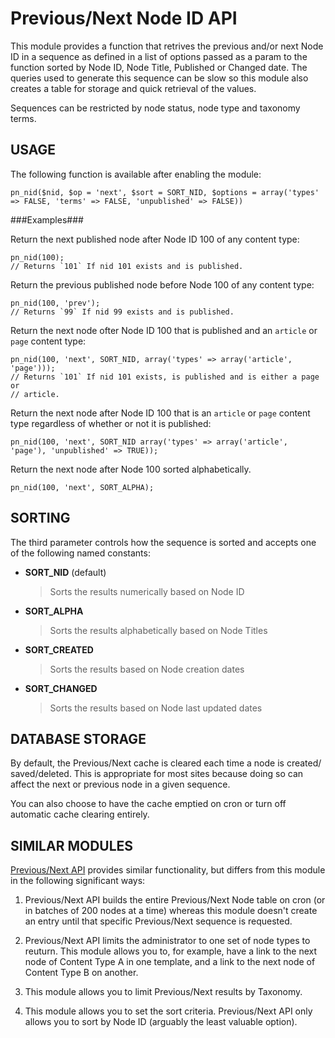 Previous/Next Node ID API
=========================

This module provides a function that retrives the previous and/or next Node ID
in a sequence as defined in a list of options passed as a param to the function
sorted by Node ID, Node Title, Published or Changed date. The queries used to
generate this sequence can be slow so this module also creates a table for
storage and quick retrieval of the values.

Sequences can be restricted by node status, node type and taxonomy terms.

USAGE
-----

The following function is available after enabling the module:

    pn_nid($nid, $op = 'next', $sort = SORT_NID, $options = array('types' => FALSE, 'terms' => FALSE, 'unpublished' => FALSE))

###Examples###

Return the next published node after Node ID 100 of any content type:

    pn_nid(100);
    // Returns `101` If nid 101 exists and is published.

Return the previous published node before Node 100 of any content type:

    pn_nid(100, 'prev');
    // Returns `99` If nid 99 exists and is published.

Return the next node ofter Node ID 100 that is published and an `article` or
`page` content type:

    pn_nid(100, 'next', SORT_NID, array('types' => array('article', 'page')));
    // Returns `101` If nid 101 exists, is published and is either a page or
    // article.

Return the next node after Node ID 100 that is an `article` or `page` content
type regardless of whether or not it is published:

    pn_nid(100, 'next', SORT_NID array('types' => array('article', 'page'), 'unpublished' => TRUE));

Return the next node after Node 100 sorted alphabetically.

    pn_nid(100, 'next', SORT_ALPHA);

SORTING
-------

The third parameter controls how the sequence is sorted and accepts one of the
following named constants:

* **SORT_NID** (default)
  > Sorts the results numerically based on Node ID

* **SORT_ALPHA**
  > Sorts the results alphabetically based on Node Titles

* **SORT_CREATED**
  > Sorts the results based on Node creation dates

* **SORT_CHANGED**
  > Sorts the results based on Node last updated dates

DATABASE STORAGE
----------------

By default, the Previous/Next cache is cleared each time a node is created/
saved/deleted. This is appropriate for most sites because doing so can affect
the next or previous node in a given sequence.

You can also choose to have the cache emptied on cron or turn off automatic
cache clearing entirely.


SIMILAR MODULES
---------------

[Previous/Next API](https://drupal.org/project/prev_next) provides similar
functionality, but differs from this module in the following significant ways:

1. Previous/Next API builds the entire Previous/Next Node table on cron (or in
   batches of 200 nodes at a time) whereas this module doesn't create an entry
   until that specific Previous/Next sequence is requested.

2. Previous/Next API limits the administrator to one set of node types to
   reuturn. This module allows you to, for example, have a link to the next
   node of Content Type A in one template, and a link to the next node of
   Content Type B on another.

3. This module allows you to limit Previous/Next results by Taxonomy.

4. This module allows you to set the sort criteria. Previous/Next API only
   allows you to sort by Node ID (arguably the least valuable option).

